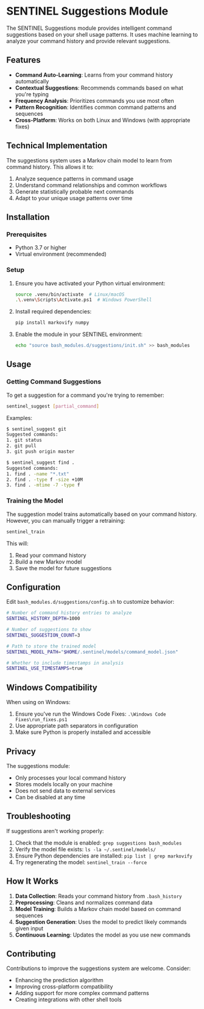 ﻿# SENTINEL Suggestions Module

The SENTINEL Suggestions module provides intelligent command suggestions based on your shell usage patterns. It uses machine learning to analyze your command history and provide relevant suggestions.

## Features

- **Command Auto-Learning**: Learns from your command history automatically
- **Contextual Suggestions**: Recommends commands based on what you're typing
- **Frequency Analysis**: Prioritizes commands you use most often
- **Pattern Recognition**: Identifies common command patterns and sequences
- **Cross-Platform**: Works on both Linux and Windows (with appropriate fixes)

## Technical Implementation

The suggestions system uses a Markov chain model to learn from command history. This allows it to:

1. Analyze sequence patterns in command usage
2. Understand command relationships and common workflows
3. Generate statistically probable next commands
4. Adapt to your unique usage patterns over time

## Installation

### Prerequisites

- Python 3.7 or higher
- Virtual environment (recommended)

### Setup

1. Ensure you have activated your Python virtual environment:
   ```bash
   source .venv/bin/activate  # Linux/macOS
   .\.venv\Scripts\Activate.ps1  # Windows PowerShell
   ```

2. Install required dependencies:
   ```bash
   pip install markovify numpy
   ```

3. Enable the module in your SENTINEL environment:
   ```bash
   echo "source bash_modules.d/suggestions/init.sh" >> bash_modules
   ```

## Usage

### Getting Command Suggestions

To get a suggestion for a command you're trying to remember:

```bash
sentinel_suggest [partial_command]
```

Examples:
```bash
$ sentinel_suggest git
Suggested commands:
1. git status
2. git pull
3. git push origin master

$ sentinel_suggest find .
Suggested commands:
1. find . -name "*.txt"
2. find . -type f -size +10M
3. find . -mtime -7 -type f
```

### Training the Model

The suggestion model trains automatically based on your command history. However, you can manually trigger a retraining:

```bash
sentinel_train
```

This will:
1. Read your command history
2. Build a new Markov model
3. Save the model for future suggestions

## Configuration

Edit `bash_modules.d/suggestions/config.sh` to customize behavior:

```bash
# Number of command history entries to analyze
SENTINEL_HISTORY_DEPTH=1000

# Number of suggestions to show
SENTINEL_SUGGESTION_COUNT=3

# Path to store the trained model
SENTINEL_MODEL_PATH="$HOME/.sentinel/models/command_model.json"

# Whether to include timestamps in analysis
SENTINEL_USE_TIMESTAMPS=true
```

## Windows Compatibility

When using on Windows:

1. Ensure you've run the Windows Code Fixes: `.\Windows Code Fixes\run_fixes.ps1`
2. Use appropriate path separators in configuration
3. Make sure Python is properly installed and accessible

## Privacy

The suggestions module:
- Only processes your local command history
- Stores models locally on your machine
- Does not send data to external services
- Can be disabled at any time

## Troubleshooting

If suggestions aren't working properly:

1. Check that the module is enabled: `grep suggestions bash_modules`
2. Verify the model file exists: `ls -la ~/.sentinel/models/`
3. Ensure Python dependencies are installed: `pip list | grep markovify`
4. Try regenerating the model: `sentinel_train --force`

## How It Works

1. **Data Collection**: Reads your command history from `.bash_history`
2. **Preprocessing**: Cleans and normalizes command data
3. **Model Training**: Builds a Markov chain model based on command sequences
4. **Suggestion Generation**: Uses the model to predict likely commands given input
5. **Continuous Learning**: Updates the model as you use new commands

## Contributing

Contributions to improve the suggestions system are welcome. Consider:

- Enhancing the prediction algorithm
- Improving cross-platform compatibility
- Adding support for more complex command patterns
- Creating integrations with other shell tools 